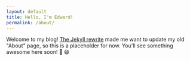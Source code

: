 ```yaml
---
layout: default
title: Hello, I'm Edward!
permalink: /about/
---
```


Welcome to my blog! [The Jekyll rewrite](/blog-update-jekyll/) made me want to update my old "About" page, so this is a placeholder for now. You'll see something awesome here soon! :100: :smile:
